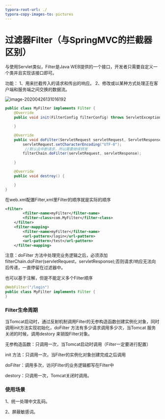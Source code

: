 ```yaml
---
typora-root-url: ./
typora-copy-images-to: pictures
---
```




# 过滤器Filter（与SpringMVC的拦截器区别）

与使用Servlet类似，Filter是Java WEB提供的一个接口，开发者只需要自定义一个类并且实现该接口即可。

功能：
1、用来拦截传入的请求和传出的响应。
2、修改或以某种方式处理正在客户端和服务端之间交换的数据流。

![image-20200426131016192](https://gitee.com/zero049/MyNoteImages/raw/master/image-20200426131016192.png)

```java
public class MyFilter implements Filter {
    @Override
    public void init(FilterConfig filterConfig) throws ServletException {

    }

    @Override
    public void doFilter(ServletRequest servletRequest, ServletResponse servletResponse, FilterChain filterChain) throws IOException, ServletException {
        servletRequest.setCharacterEncoding("UTF-8");
         //默认会中断请求，所以需要继续转发
        filterChain.doFilter(servletRequest, servletResponse);
       
    }

    @Override
    public void destroy() {

    }
}

```

在web.xml配置Filter,xml里Filter的顺序就是实际的顺序

```xml
<filter>
        <filter-name>myFilter</filter-name>
        <filter-class>com.MyFilter</filter-class>
    </filter>
    <filter-mapping>
        <filter-name>myFilter</filter-name>
        <url-pattern>/login</url-pattern>
        <url-pattern>/test</url-pattern>
    </filter-mapping>
```

注意：doFilter 方法中处理完业务逻辑之后，必须添加filterChain.doFilter(servletRequest，servletResponse);否则请求/响应无法向后传递，一直停留在过滤器中。



也可以基于注解，但是不能定义多个Filter顺序

```java
@WebFilter("/login")
public class MyFilter implements Filter {
}
```



### Filter生命周期

当Tomcat启动时，通过反射机制调用Filter的无参构造函数创建实例化对象，同时调用init方法实现初始化，doFilter 方法有多少请求调用多少次，当Tomcat 服务关闭的时候，调用destory 来销毁Filter对象。

无参构造函数：只调用一次，当Tomcat启动时调用（Filter一定要进行配置）

init 方法：只调用一次，当Filter的实例化对象创建完成之后调用

doFilter：调用多次，访问Filter的业务逻辑都写在Filter中

destory：只调用一次，Tomcat关闭时调用。



### 使用场景

1、统一处理中文乱码。

2、屏蔽敏感词。